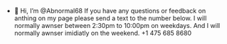 - 👋 Hi, I’m @Abnormal68
If you have any questions or feedback on anthing on my page please send a text to the number below.
I will normally awnser between 2:30pm to 10:00pm on weekdays. And I will normally awnser imidiatly on the weekend.
+1 475 685 8680

<!---
Abnormal68/Abnormal68 is a ✨ special ✨ repository because its `README.md` (this file) appears on your GitHub profile.
You can click the Preview link to take a look at your changes.
--->
